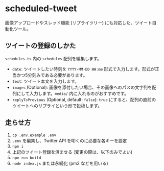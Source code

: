 # scheduled-tweet

画像アップロードやスレッド機能 (リプライツリー) にも対応した、ツイート自動化ツール。

## ツイートの登録のしかた

`schedules.ts` 内の `schedules` 配列を編集します。

* `date`: ツイートしたい時刻を `YYYY-MM-DD HH:mm` 形式で入力します。形式が正当かつ5分刻みである必要があります。
* `text`: ツイート本文を入力します。
* `images` (Optional): 画像を添付したい場合、その画像へのパスの文字列を配列にして入力します。`media/` 内に入れるのがおすすめです。
* `replyToPrevious` (Optional, default: `false`): `true` にすると、配列の直前のツイートへのリプライという形で投稿します。

## 走らせ方

1. `cp .env.example .env`
1. `.env` を編集し、Twitter API を叩くのに必要な各キーを設定
1. `npm i`
1. 上記のツイート登録を済ませる (変更の際は、以下のみでよい)
1. `npm run build`
1. `node index.js` または永続化 (pm2 などを用いる)
